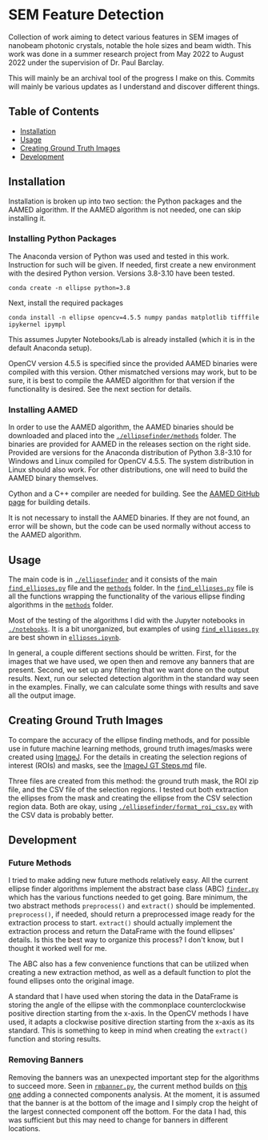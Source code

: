 # SEM Feature Detection
Collection of work aiming to detect various features in SEM images of nanobeam photonic 
crystals, notable the hole sizes and beam width. This work was done in a summer research 
project from May 2022 to August 2022 under the supervision of Dr. Paul Barclay.

This will mainly be an archival tool of the progress I make on this. Commits will mainly
be various updates as I understand and discover different things. 

## Table of Contents
* [Installation](#installation)
* [Usage](#usage)
* [Creating Ground Truth Images](#creating-ground-truth-images)
* [Development](#development)

## Installation

Installation is broken up into two section: the Python packages and the AAMED algorithm.
If the AAMED algorithm is not needed, one can skip installing it.

### Installing Python Packages

The Anaconda version of Python was used and tested in this work. Instruction for such 
will be given. If needed, first create a new environment with the desired Python 
version. Versions 3.8-3.10 have been tested.
```
conda create -n ellipse python=3.8
``` 
Next, install the required packages
```
conda install -n ellipse opencv=4.5.5 numpy pandas matplotlib tifffile ipykernel ipympl
```
This assumes Jupyter Notebooks/Lab is already installed (which it is in the default
Anaconda setup).

OpenCV version 4.5.5 is specified since the provided AAMED binaries were compiled with
this version. Other mismatched versions may work, but to be sure, it is best to compile
the AAMED algorithm for that version if the functionality is desired. See the next 
section for details.

### Installing AAMED

In order to use the AAMED algorithm, the AAMED binaries should be downloaded and placed 
into the [`./ellipsefinder/methods`](./ellipsefinder/methods/) folder. The binaries are 
provided for AAMED in the releases section on the right side. Provided are versions for 
the Anaconda distribution of Python 3.8-3.10 for Windows and Linux compiled for OpenCV 
4.5.5. The system distribution in Linux should also work. For other distributions, one 
will need to build the AAMED binary themselves. 

Cython and a C++ compiler are needed for building. See the 
[AAMED GitHub page](https://github.com/Li-Zhaoxi/AAMED) for building details.

It is not necessary to install the AAMED binaries. If they are not found, an error will
be shown, but the code can be used normally without access to the AAMED algorithm.

## Usage

The main code is in [`./ellipsefinder`](./ellipsefinder/) and it consists of the main 
[`find_ellipses.py`](./ellipsefinder/find_ellipses.py) file and the 
[`methods`](./ellipsefinder/methods/) folder. In the 
[`find_ellipses.py`](./ellipsefinder/find_ellipses.py) file is all the functions 
wrapping the functionality of the various ellipse finding algorithms in the 
[`methods`](./ellipsefinder/methods/) folder.

Most of the testing of the algorithms I did with the Jupyter notebooks in 
[`./notebooks`](./notebooks/). It is a bit unorganized, but examples of using 
[`find_ellipses.py`](./ellipsefinder/find_ellipses.py) are best shown in
[`ellipses.ipynb`](./notebooks/ellipses.ipynb).

In general, a couple different sections should be written. First, for the images that
we have used, we open then and remove any banners that are present. Second, we set
up any filtering that we want done on the output results. Next, run our selected
detection algorithm in the standard way seen in the examples. Finally, we can calculate
some things with results and save all the output image.

## Creating Ground Truth Images

To compare the accuracy of the ellipse finding methods, and for possible use in future 
machine learning methods, ground truth images/masks were created using 
[ImageJ](https://imagej.net/software/fiji/downloads). For the details in creating the
selection regions of interest (ROIs) and masks, see the 
[ImageJ GT Steps.md](./ImageJ%20GT%20Steps.md) file.

Three files are created from this method: the ground truth mask, the ROI zip file, and 
the CSV file of the selection regions. I tested out both extraction the ellipses from 
the mask and creating the ellipse from the CSV selection region data. Both are okay, 
using [`./ellipsefinder/format_roi_csv.py`](./ellipsefinder/format_roi_csv.py) with the 
CSV data is probably better.

## Development

### Future Methods

I tried to make adding new future methods relatively easy. All the current ellipse
finder algorithms implement the abstract base class (ABC) 
[`finder.py`](./ellipsefinder/methods/finder.py) which has the various functions needed 
to get going. Bare minimum, the two abstract methods `preprocess()` and `extract()` 
should be implemented. `preprocess()`, if needed, should return a preprocessed image 
ready for the extraction process to start. `extract()` should actually implement the 
extraction process and return the DataFrame with the found ellipses' details. Is this 
the best way to organize this process? I don't know, but I thought it worked well for 
me.

The ABC also has a few convenience functions that can be utilized when creating a new
extraction method, as well as a default function to plot the found ellipses onto the
original image.

A standard that I have used when storing the data in the DataFrame is storing the angle
of the ellipse with the commonplace counterclockwise positive direction starting from
the x-axis. In the OpenCV methods I have used, it adapts a clockwise positive direction
starting from the x-axis as its standard. This is something to keep in mind when
creating the `extract()` function and storing results.

### Removing Banners

Removing the banners was an unexpected important step for the algorithms to succeed
more. Seen in [`rmbanner.py`](./ellipsefinder/preprocess/rmbanner.py), the current method
builds on [this one](https://github.com/lwang94/sem_size_analysis/blob/803251cdcab3d8304a365df9ac5879fcd9346270/experiments/3_Label_Data.ipynb)
adding a connected components analysis. At the moment, it is assumed that the banner
is at the bottom of the image and I simply crop the height of the largest connected
component off the bottom. For the data I had, this was sufficient but this may need
to change for banners in different locations.
